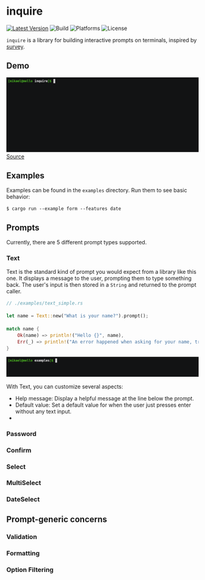 # inquire

[![Latest Version]][crates.io] ![Build] ![Platforms] ![License]

`inquire` is a library for building interactive prompts on terminals, inspired by [survey](https://github.com/AlecAivazis/survey).

## Demo

![Animated GIF making a demonstration of a questionnaire created with this library. You can replay this recording in your terminal with asciinema play command - asciinema play 422086.cast](assets/form.gif)
[Source](examples/form.rs)

## Examples

Examples can be found in the `examples` directory. Run them to see basic behavior:

```
$ cargo run --example form --features date
```

[crates.io]: https://crates.io/crates/inquire
[Latest Version]: https://img.shields.io/crates/v/inquire.svg
[Build]: https://github.com/mikaelmello/inquire/actions/workflows/test.yml/badge.svg
[Platforms]: https://img.shields.io/badge/platform-linux%20%7C%20macos-lightgray
[License]: https://img.shields.io/crates/l/inquire.svg

## Prompts

Currently, there are 5 different prompt types supported.

### Text

Text is the standard kind of prompt you would expect from a library like this one. It displays a message to the user, prompting them to type something back. The user's input is then stored in a `String` and returned to the prompt caller.

```rust
// ./examples/text_simple.rs

let name = Text::new("What is your name?").prompt();

match name {
    Ok(name) => println!("Hello {}", name),
    Err(_) => println!("An error happened when asking for your name, try again later."),
}
```

![Animated GIF making a demonstration of a simple prompt with Text created with this library. You can replay this recording in your terminal with asciinema play command using the file ./assets/text_simple.cast](assets/text_simple.gif)

With Text, you can customize several aspects:

- Help message: Display a helpful message at the line below the prompt.
- Default value: Set a default value for when the user just presses enter without any text input.
- 


### Password

### Confirm

### Select

### MultiSelect

### DateSelect

## Prompt-generic concerns

### Validation

### Formatting

### Option Filtering